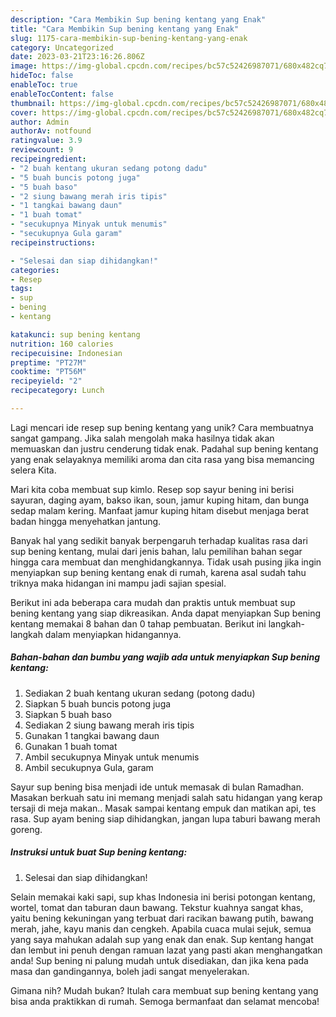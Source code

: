 ```yaml
---
description: "Cara Membikin Sup bening kentang yang Enak"
title: "Cara Membikin Sup bening kentang yang Enak"
slug: 1175-cara-membikin-sup-bening-kentang-yang-enak
category: Uncategorized
date: 2023-03-21T23:16:26.806Z
image: https://img-global.cpcdn.com/recipes/bc57c52426987071/680x482cq70/sup-bening-kentang-foto-resep-utama.jpg
hideToc: false
enableToc: true
enableTocContent: false
thumbnail: https://img-global.cpcdn.com/recipes/bc57c52426987071/680x482cq70/sup-bening-kentang-foto-resep-utama.jpg
cover: https://img-global.cpcdn.com/recipes/bc57c52426987071/680x482cq70/sup-bening-kentang-foto-resep-utama.jpg
author: Admin
authorAv: notfound
ratingvalue: 3.9
reviewcount: 9
recipeingredient:
- "2 buah kentang ukuran sedang potong dadu"
- "5 buah buncis potong juga"
- "5 buah baso"
- "2 siung bawang merah iris tipis"
- "1 tangkai bawang daun"
- "1 buah tomat"
- "secukupnya Minyak untuk menumis"
- "secukupnya Gula garam"
recipeinstructions:

- "Selesai dan siap dihidangkan!"
categories:
- Resep
tags:
- sup
- bening
- kentang

katakunci: sup bening kentang 
nutrition: 160 calories
recipecuisine: Indonesian
preptime: "PT27M"
cooktime: "PT56M"
recipeyield: "2"
recipecategory: Lunch

---
```





Lagi mencari ide resep sup bening kentang yang unik? Cara membuatnya sangat gampang. Jika salah mengolah maka hasilnya tidak akan memuaskan dan justru cenderung tidak enak. Padahal sup bening kentang yang enak selayaknya memiliki aroma dan cita rasa yang bisa memancing selera Kita.





Mari kita coba membuat sup kimlo. Resep sop sayur bening ini berisi sayuran, daging ayam, bakso ikan, soun, jamur kuping hitam, dan bunga sedap malam kering. Manfaat jamur kuping hitam disebut menjaga berat badan hingga menyehatkan jantung.

Banyak hal yang sedikit banyak berpengaruh terhadap kualitas rasa dari sup bening kentang, mulai dari jenis bahan, lalu pemilihan bahan segar hingga cara membuat dan menghidangkannya. Tidak usah pusing jika ingin menyiapkan sup bening kentang enak di rumah, karena asal sudah tahu triknya maka hidangan ini mampu jadi sajian spesial.






Berikut ini ada beberapa cara mudah dan praktis untuk membuat sup bening kentang yang siap dikreasikan. Anda dapat menyiapkan Sup bening kentang memakai 8 bahan dan 0 tahap pembuatan. Berikut ini langkah-langkah dalam menyiapkan hidangannya.

<!--inarticleads1-->

##### Bahan-bahan dan bumbu yang wajib ada untuk menyiapkan Sup bening kentang:

1. Sediakan 2 buah kentang ukuran sedang (potong dadu)
1. Siapkan 5 buah buncis potong juga
1. Siapkan 5 buah baso
1. Sediakan 2 siung bawang merah iris tipis
1. Gunakan 1 tangkai bawang daun
1. Gunakan 1 buah tomat
1. Ambil secukupnya Minyak untuk menumis
1. Ambil secukupnya Gula, garam


Sayur sup bening bisa menjadi ide untuk memasak di bulan Ramadhan. Masakan berkuah satu ini memang menjadi salah satu hidangan yang kerap tersaji di meja makan.. Masak sampai kentang empuk dan matikan api, tes rasa. Sup ayam bening siap dihidangkan, jangan lupa taburi bawang merah goreng. 

<!--inarticleads2-->

##### Instruksi untuk buat Sup bening kentang:


1. Selesai dan siap dihidangkan!

Selain memakai kaki sapi, sup khas Indonesia ini berisi potongan kentang, wortel, tomat dan taburan daun bawang. Tekstur kuahnya sangat khas, yaitu bening kekuningan yang terbuat dari racikan bawang putih, bawang merah, jahe, kayu manis dan cengkeh. Apabila cuaca mulai sejuk, semua yang saya mahukan adalah sup yang enak dan enak. Sup kentang hangat dan lembut ini penuh dengan ramuan lazat yang pasti akan menghangatkan anda! Sup bening ni palung mudah untuk disediakan, dan jika kena pada masa dan gandingannya, boleh jadi sangat menyelerakan. 

Gimana nih? Mudah bukan? Itulah cara membuat sup bening kentang yang bisa anda praktikkan di rumah. Semoga bermanfaat dan selamat mencoba!
